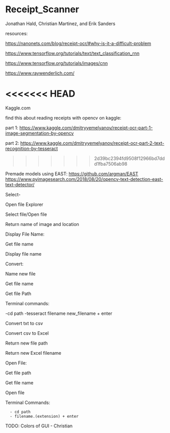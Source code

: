 # Receipt_Scanner

Jonathan Hald, Christian Martinez, and Erik Sanders

resources:

https://nanonets.com/blog/receipt-ocr/#why-is-it-a-difficult-problem

https://www.tensorflow.org/tutorials/text/text_classification_rnn

https://www.tensorflow.org/tutorials/images/cnn

https://www.raywenderlich.com/

<<<<<<< HEAD
=======
Kaggle.com 

find this about reading receipts with opencv on kaggle:

  part 1: https://www.kaggle.com/dmitryyemelyanov/receipt-ocr-part-1-image-segmentation-by-opencv
  
  part 2: https://www.kaggle.com/dmitryyemelyanov/receipt-ocr-part-2-text-recognition-by-tesseract
>>>>>>> 2d39bc2394fd9508f12966bd7ddd1fba7506ab98

Premade models using EAST:
https://github.com/argman/EAST
https://www.pyimagesearch.com/2018/08/20/opencv-text-detection-east-text-detector/


Select-

  Open file Explorer
  
  Select file/Open file
  
  Return name of image and location
  
 
Display File Name:

  Get file name
  
  Display file name
  
  
Convert:

  Name new file
  
  Get file name 
  
  Get file Path
 
  Terminal commands:
  
   -cd path
   -tesseract filename new_filename + enter
   
  Convert txt to csv
  
  Convert csv to Excel
  
 Return new file path 
 
 Return new Excel filename
 
 
 Open File:
 
   Get file path
   
   Get file name
   
   Open file
   
   Terminal Commands:
   
      - cd path
      - filename.(extension) + enter
 
  

TODO:
Colors of GUI - Christian
